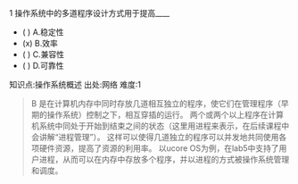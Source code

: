 1
操作系统中的多道程序设计方式用于提高____
- ( ) A.稳定性
- (x) B.效率
- ( ) C.兼容性
- ( ) D.可靠性

知识点:操作系统概述
出处:网络
难度:1
> B 是在计算机内存中同时存放几道相互独立的程序，使它们在管理程序（早期的操作系统）控制之下，相互穿插的运行。
> 两个或两个以上程序在计算机系统中同处于开始到结束之间的状态（这里用进程来表示，在后续课程中会讲解“进程管理”）。
> 这样可以使得几道独立的程序可以并发地共同使用各项硬件资源，提高了资源的利用率。
> 以ucore OS为例，在lab5中支持了用户进程，从而可以在内存中存放多个程序，并以进程的方式被操作系统管理和调度。
